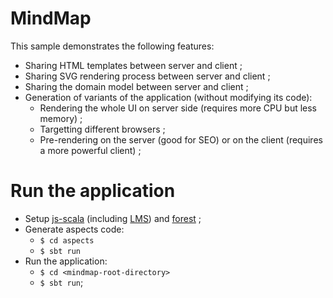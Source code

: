 # MindMap

This sample demonstrates the following features:

* Sharing HTML templates between server and client ;
* Sharing SVG rendering process between server and client ;
* Sharing the domain model between server and client ;
* Generation of variants of the application (without modifying its code):
    * Rendering the whole UI on server side (requires more CPU but less memory) ;
    * Targetting different browsers ;
    * Pre-rendering on the server (good for SEO) or on the client (requires a more powerful client) ;

# Run the application

* Setup [js-scala](http://github.com/js-scala/js-scala) (including [LMS](http://github.com/TiarkRompf/virtualization-lms-core)) and [forest](http://github.com/js-scala/forest) ;
* Generate aspects code:
  * `$ cd aspects`
  * `$ sbt run`
* Run the application:
  * `$ cd <mindmap-root-directory>`
  * `$ sbt run`;